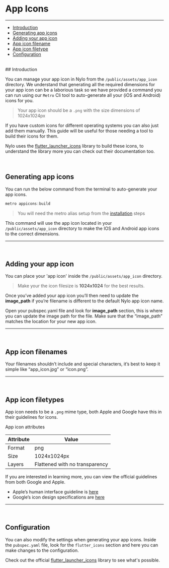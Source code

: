 # App Icons

---

<a name="section-1"></a>
- [Introduction](#introduction "Introduction")
- [Generating app icons](#generating-app-icons "Generating app icons")
- [Adding your app icon](#adding-your-app-icon)
- [App icon filename](#app-icon-filenames "App icon filenames")
- [App icon filetype](#app-icon-filetype "App icon filetype")
- [Configuration](#configuration "Configuration for app icons")


<div id="introduction"></div>
<br>
## Introduction

You can manage your app icon in Nylo from the `/public/assets/app_icon` directory. We understand that generating all the required dimensions for your app icon can be a laborious task so we have provided a command you can run using our `Metro` Cli tool to auto-generate all your (iOS and Android) icons for you. 

>  Your app icon should be a `.png` with the size dimensions of 1024x1024px

If you have custom icons for different operating systems you can also just add them manually. This guide will be useful for those needing a tool to build their icons for them.

Nylo uses the [flutter\_launcher\_icons](https://pub.dev/packages/flutter_launcher_icons) library to build these icons, to understand the library more you can check out their documentation too.

<div id="generating-app-icons"></div>
<br>

## Generating app icons


You can run the below command from the terminal to auto-generate your app icons.
``` dart
metro appicons:build
```

> You will need the metro alias setup from the [installation](/docs/1.x/installation) steps

This command will use the app icon located in your `/public/assets/app_icon`  directory to make the IOS and Android app icons to the correct dimensions.

---

<div id="adding-your-app-icon"></div>
<br>

## Adding your app icon

You can place your 'app icon' inside the `/public/assets/app_icon` directory. 

> Make your the icon filesize is **1024x1024** for the best results. 

Once you’ve added your app icon you’ll then need to update the **image\_path** if you’re filename is different to the default Nylo app icon name. 

Open your pubspec.yaml file and look for **image\_path** section, this is where you can update the image path for the file. Make sure that the “image\_path” matches the location for your new app icon.

---

<div id="app-icon-filenames"></div>
<br>

## App icon filenames

Your filenames shouldn’t include and special characters, it’s best to keep it simple like “app\_icon.jpg” or “icon.png”.

---

<div id="app-icon-filetype"></div>
<br>

## App icon filetypes

App icon needs to be a `.png` mime type, both Apple and Google have this in their guidelines for icons.
 
App icon attributes

| Attribute  | Value  |
|---|---|
|  Format |  png |
|  Size |  1024x1024px |
|  Layers |  Flattened with no transparency |

If you are interested in learning more, you can view the official guidelines from both Google and Apple.

- Apple’s human interface guideline is [here](https://developer.apple.com/design/human-interface-guidelines/ios/icons-and-images/app-icon/ "Apple’s human interface guideline for App Icons")
- Google’s icon design specifications are [here](https://developer.android.com/google-play/resources/icon-design-specifications "Google’s guidelines for icon design")

---

<div id="configuration"></div>
<br>

## Configuration

You can also modify the settings when generating your app icons.
Inside the `pubspec.yaml` file, look for the `flutter_icons` section and here you can make changes to the configuration.

Check out the official [flutter\_launcher\_icons](https://pub.dev/packages/flutter_launcher_icons) library to see what's possible.